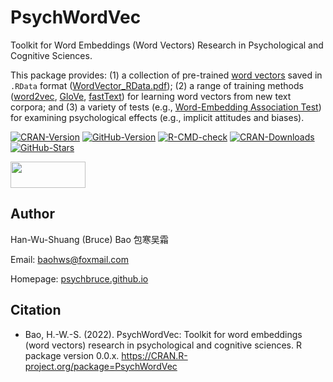# PsychWordVec

Toolkit for Word Embeddings (Word Vectors) Research in Psychological and Cognitive Sciences.

This package provides: (1) a collection of pre-trained [word vectors](https://en.wikipedia.org/wiki/Word_embedding) saved in `.RData` format ([WordVector_RData.pdf](https://psychbruce.github.io/PsychWordVec/WordVector_RData.pdf)); (2) a range of training methods ([word2vec](https://en.wikipedia.org/wiki/Word2vec), [GloVe](https://en.wikipedia.org/wiki/GloVe_(machine_learning)), [fastText](https://en.wikipedia.org/wiki/FastText)) for learning word vectors from new text corpora; and (3) a variety of tests (e.g., [Word-Embedding Association Test](https://doi.org/10.1126/science.aal4230)) for examining psychological effects (e.g., implicit attitudes and biases).

<!-- badges: start -->

[![CRAN-Version](https://www.r-pkg.org/badges/version/PsychWordVec?color=red)](https://CRAN.R-project.org/package=PsychWordVec) [![GitHub-Version](https://img.shields.io/github/r-package/v/psychbruce/PsychWordVec?label=GitHub&color=orange)](https://github.com/psychbruce/PsychWordVec) [![R-CMD-check](https://github.com/psychbruce/PsychWordVec/workflows/R-CMD-check/badge.svg)](https://github.com/psychbruce/PsychWordVec/actions) [![CRAN-Downloads](https://cranlogs.r-pkg.org/badges/grand-total/PsychWordVec)](https://CRAN.R-project.org/package=PsychWordVec) [![GitHub-Stars](https://img.shields.io/github/stars/psychbruce/PsychWordVec?style=social)](https://github.com/psychbruce/PsychWordVec/stargazers)

<!-- badges: end -->

<img src="https://s1.ax1x.com/2020/07/28/aAjUJg.jpg" width="120px" height="42px"/>

## Author

Han-Wu-Shuang (Bruce) Bao 包寒吴霜

Email: [baohws\@foxmail.com](mailto:baohws@foxmail.com)

Homepage: [psychbruce.github.io](https://psychbruce.github.io)

## Citation

-   Bao, H.-W.-S. (2022). PsychWordVec: Toolkit for word embeddings (word vectors) research in psychological and cognitive sciences. R package version 0.0.x. <https://CRAN.R-project.org/package=PsychWordVec>
